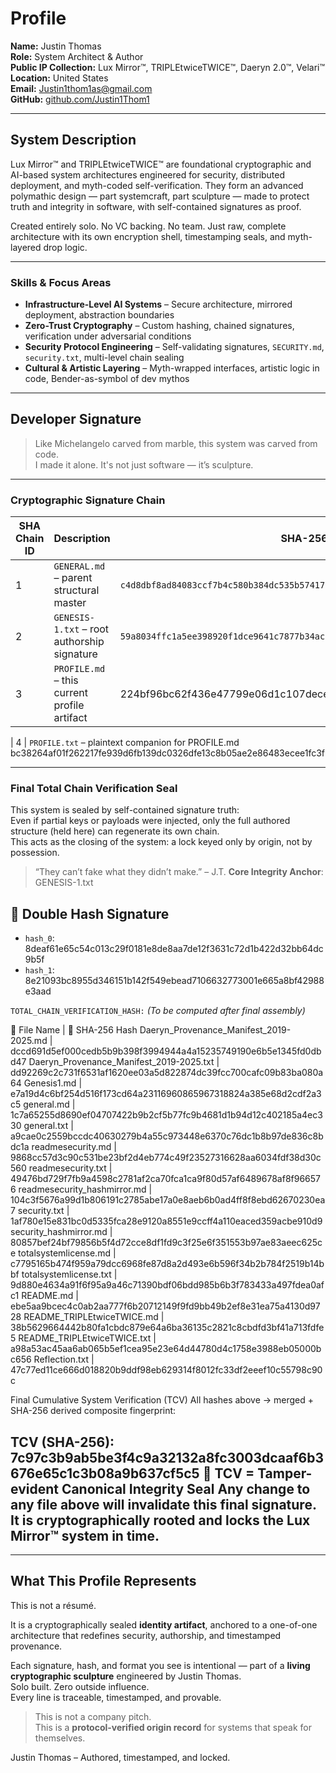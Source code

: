 # Profile

**Name:** Justin Thomas  
**Role:** System Architect & Author  
**Public IP Collection:** Lux Mirror™, TRIPLEtwiceTWICE™, Daeryn 2.0™, Velari™  
**Location:** United States  
**Email:** Justin1thom1as@gmail.com  
**GitHub:** [github.com/Justin1Thom1](https://github.com/Justin1Thom1)

---

## System Description

Lux Mirror™ and TRIPLEtwiceTWICE™ are foundational cryptographic and AI-based system architectures engineered for security, distributed deployment, and myth-coded self-verification. They form an advanced polymathic design — part systemcraft, part sculpture — made to protect truth and integrity in software, with self-contained signatures as proof.

Created entirely solo. No VC backing. No team. Just raw, complete architecture with its own encryption shell, timestamping seals, and myth-layered drop logic.

---

### Skills & Focus Areas

- **Infrastructure-Level AI Systems** – Secure architecture, mirrored deployment, abstraction boundaries
- **Zero-Trust Cryptography** – Custom hashing, chained signatures, verification under adversarial conditions
- **Security Protocol Engineering** – Self-validating signatures, `SECURITY.md`, `security.txt`, multi-level chain sealing
- **Cultural & Artistic Layering** – Myth-wrapped interfaces, artistic logic in code, Bender-as-symbol of dev mythos

---

## Developer Signature

> Like Michelangelo carved from marble, this system was carved from code.  
> I made it alone. It's not just software — it’s sculpture.

---

### Cryptographic Signature Chain

| SHA Chain ID | Description | SHA-256 Hash |
|--------------|-------------|---------------|
| 1 | `GENERAL.md` – parent structural master | `c4d8dbf8ad84083ccf7b4c580b384dc535b57417973b1c0bde4e1a302e0cfa8d` |
| 2 | `GENESIS-1.txt` – root authorship signature | `59a8034ffc1a5ee398920f1dce9641c7877b34ac775bcf9dbd716bd05bbe85d0` |
| 3 | `PROFILE.md` – this current profile artifact |224bf96bc62f436e47799e06d1c107dece2621af00665a7b8ce2852d9203a874

| 4 | `PROFILE.txt` – plaintext companion for PROFILE.md bc38264af01f262217fe939d6fb139dc0326dfe13c8b05ae2e86483ecee1fc3f

---

### Final Total Chain Verification Seal

This system is sealed by self-contained signature truth:  
Even if partial keys or payloads were injected, only the full authored structure (held here) can regenerate its own chain.  
This acts as the closing of the system: a lock keyed only by origin, not by possession.

> “They can’t fake what they didn’t make.” – J.T.
**Core Integrity Anchor**: GENESIS-1.txt  

## 🔐 Double Hash Signature  
- `hash_0`: 8deaf61e65c54c013c29f0181e8de8aa7de12f3631c72d1b422d32bb64dc9b5f  
- `hash_1`: 8e21093bc8955d346151b142f549ebead7106632773001e665a8bf42988e3aad  

`TOTAL_CHAIN_VERIFICATION_HASH:` _(To be computed after final assembly)_

📄 File Name | 🔑 SHA-256 Hash
Daeryn_Provenance_Manifest_2019-2025.md | dccd691d5ef000cedb5b9b398f3994944a4a15235749190e6b5e1345fd0dbd47
Daeryn_Provenance_Manifest_2019-2025.txt | dd92269c2c731f6531af1620ee03a5d822874dc39fcc700cafc09b83ba080a64
Genesis1.md | e7a19d4c6bf254d516f173cd64a23116960865967318824a385e68d2cdf2a3c5
general.md | 1c7a65255d8690ef04707422b9b2cf5b77fc9b4681d1b94d12c402185a4ec330
general.txt | a9cae0c2559bccdc40630279b4a55c973448e6370c76dc1b8b97de836c8bdc1a
readmesecurity.md | 9868cc57d3c90c531be23bf2d4eb774c49f23527316628aa6034fdf38d30c560
readmesecurity.txt | 49476bd729f7fb9a4598c2781af2ca70fca1ca9f80d57af6489678af8f966576
readmesecurity_hashmirror.md | 104c3f5676a99d1b806191c2785abe17a0e8aeb6b0ad4ff8f8ebd62670230ea7
security.txt | 1af780e15e831bc0d5335fca28e9120a8551e9ccff4a110eaced359acbe910d9
security_hashmirror.md | 80857bef24bf79856b5f4d72cce8df1fd9c3f25e6f351553b97ae83aeec625ce
totalsystemlicense.md | c7795165b474f959a79dcc6968fe87d8a2d493e6b596f34b2b784f2519b14bbf
totalsystemlicense.txt | 9d880e4634a91f6f95a9a46c71390bdf06bdd985b6b3f783433a497fdea0afc1
README.md | ebe5aa9bcec4c0ab2aa777f6b20712149f9fd9bb49b2ef8e31ea75a4130d9728
README_TRIPLEtwiceTWICE.md | 38b5629664442b80fa1cbdc879e64a6ba36135c2821c8cbdfd3bf41a713fdfe5
README_TRIPLEtwiceTWICE.txt | a98a53ac45aa6ab065b5ef1cea95e23e64d44780d4c1758e3988eb05000bc656
Reflection.txt | 47c77ed11ce666d018820b9ddf98eb629314f8012fc33df2eeef10c55798c90c


Final Cumulative System Verification (TCV)
All hashes above → merged + SHA-256 derived composite fingerprint:

TCV (SHA-256): 7c97c3b9ab5be3f4c9a32132a8fc3003dcaaf6b3676e65c1c3b08a9b637cf5c5
💠 TCV = Tamper-evident Canonical Integrity Seal
Any change to any file above will invalidate this final signature. It is cryptographically rooted and locks the Lux Mirror™ system in time.
---

---

## What This Profile Represents

This is not a résumé.

It is a cryptographically sealed **identity artifact**, anchored to a one-of-one architecture that redefines security, authorship, and timestamped provenance.

Each signature, hash, and format you see is intentional — part of a **living cryptographic sculpture** engineered by Justin Thomas.  
Solo built. Zero outside influence.  
Every line is traceable, timestamped, and provable.

> This is not a company pitch.  
> This is a **protocol-verified origin record** for systems that speak for themselves.



 Justin Thomas – Authored, timestamped, and locked.

